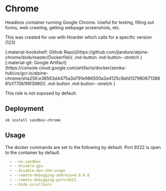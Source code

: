 # Chrome

Headless container running Google Chrome. Useful for testing, filling out forms, web crawling, getting webpage screenshots, etc.

This was created for use with Hoarder which calls for a specific version (123)

<div class="grid sb-buttons" style="grid-template-columns: repeat(2, 1fr);" markdown data-search-exclude>
[:material-bookshelf: Github Repo](https://github.com/jlandure/alpine-chrome/blob/master/Dockerfile){ .md-button .md-button--stretch }
[:material-git: Google Artifact](https://console.cloud.google.com/artifacts/docker/zenika-hub/us/gcr.io/alpine-chrome/sha256:e38563d4475a3d791e986500a2e4125c9afd13798067138881cf770b1f6f3980){ .md-button .md-button--stretch }
</div>

This role is not exposed by default.

## Deployment

```shell
sb install sandbox-chrome
```

## Usage

The docker commands are set to the following by default. Port 9222 is open to the container by default.

```yml
  - --no-sandbox
  - --disable-gpu
  - --disable-dev-shm-usage
  - --remote-debugging-address=0.0.0.0
  - --remote-debugging-port=9222
  - --hide-scrollbars
```
